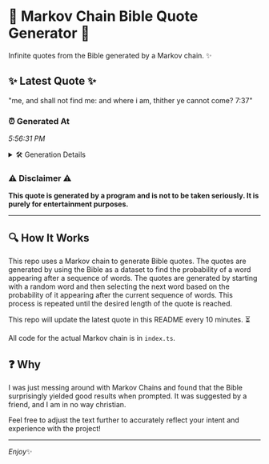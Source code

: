 # 📖 Markov Chain Bible Quote Generator 📖

Infinite quotes from the Bible generated by a Markov chain. ✨

## ✨ Latest Quote ✨
"me, and shall not find me: and where i am, thither ye cannot come? 7:37"

### ⏰ Generated At
*5:56:31 PM*

<details>
    <summary>🛠️ Generation Details</summary>
    <p>
        <strong>🌱 Seed:</strong> me,<br>
        <strong>🔄 Iterations:</strong> 14<br>
        <strong>📜 Context History:</strong><br>[ me, ]: and<br>[ me,, and ]: shall<br>[ me,, and, shall ]: not<br>[ me,, and, shall, not ]: find<br>[ me,, and, shall, not, find ]: me:<br>[ me,, and, shall, not, find, me: ]: and<br>[ and, shall, not, find, me:, and ]: where<br>[ shall, not, find, me:, and, where ]: i<br>[ not, find, me:, and, where, i ]: am,<br>[ find, me:, and, where, i, am, ]: thither<br>[ me:, and, where, i, am,, thither ]: ye<br>[ and, where, i, am,, thither, ye ]: cannot<br>[ where, i, am,, thither, ye, cannot ]: come?<br>[ i, am,, thither, ye, cannot, come? ]: 7:37<br>
    </p>
</details>

### ⚠️ Disclaimer ⚠️
**This quote is generated by a program and is not to be taken seriously. It is purely for entertainment purposes.**

---

## 🔍 How It Works

This repo uses a Markov chain to generate Bible quotes. The quotes are generated by using the Bible as a dataset to find the probability of a word appearing after a sequence of words. The quotes are generated by starting with a random word and then selecting the next word based on the probability of it appearing after the current sequence of words. This process is repeated until the desired length of the quote is reached.

This repo will update the latest quote in this README every 10 minutes. ⏳

All code for the actual Markov chain is in `index.ts`.

## ❓ Why

I was just messing around with Markov Chains and found that the Bible surprisingly yielded good results when prompted. 
It was suggested by a friend, and I am in no way christian.

Feel free to adjust the text further to accurately reflect your intent and experience with the project!

---

*Enjoy*✨
